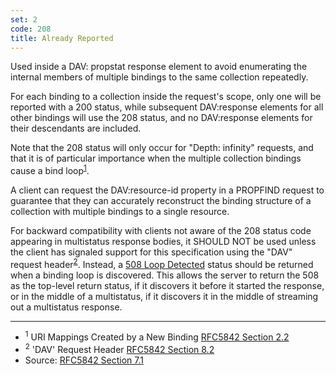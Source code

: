 ```yaml
---
set: 2
code: 208
title: Already Reported
---
```


Used inside a DAV: propstat response element to avoid enumerating the internal
members of multiple bindings to the same collection repeatedly.

For each binding to a collection inside the request's scope, only one will be
reported with a 200 status, while subsequent DAV:response elements for all other
bindings will use the 208 status, and no DAV:response elements for their
descendants are included.

Note that the 208 status will only occur for "Depth: infinity" requests, and
that it is of particular importance when the multiple collection bindings cause
a bind loop<sup>[1](#ref-1)</sup>.

A client can request the DAV:resource-id property in a PROPFIND request to
guarantee that they can accurately reconstruct the binding structure of a
collection with multiple bindings to a single resource.

For backward compatibility with clients not aware of the 208 status code
appearing in multistatus response bodies, it SHOULD NOT be used unless the
client has signaled support for this specification using the "DAV" request
header<sup>[2](#ref-2)</sup>. Instead, a [508 Loop Detected](/508) status should
be returned when a binding loop is discovered. This allows the server to return
the 508 as the top-level return status, if it discovers it before it started the
response, or in the middle of a multistatus, if it discovers it in the middle of
streaming out a multistatus response.

---

* <span id="ref-1"><sup>1</sup> URI Mappings Created by a New Binding
[RFC5842 Section 2.2][2]</span>
* <span id="ref-2"><sup>2</sup> 'DAV' Request Header
[RFC5842 Section 8.2][3]</span>
* Source: [RFC5842 Section 7.1][1]

[1]: <http://tools.ietf.org/html/rfc5842#section-7.1>
[2]: <http://tools.ietf.org/html/rfc5842#section-2.2>
[3]: <http://tools.ietf.org/html/rfc5842#section-8.2>